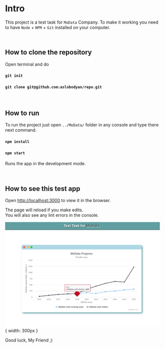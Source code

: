 
# Intro

This project is a test task for `MoData` Company. To make it working you need to have `Node` + `NPM` + `Git` installed on your computer.



<br />

## How to clone the repository

Open terminal and do

#### `git init`
#### `git clone git@github.com:aslobodyan/repo.git`


<br />

## How to run

To run the project just open `../MoData/` folder in any console and type there next command.

#### `npm install`
#### `npm start`

Runs the app in the development mode.<br />


<br />

## How to see this test app

Open [http://localhost:3000](http://localhost:3000) to view it in the browser.

The page will reload if you make edits.<br />
You will also see any lint errors in the console.

![Expected result](assets/expected-result.png) { width: 300px }

Good luck, My Friend ;)
